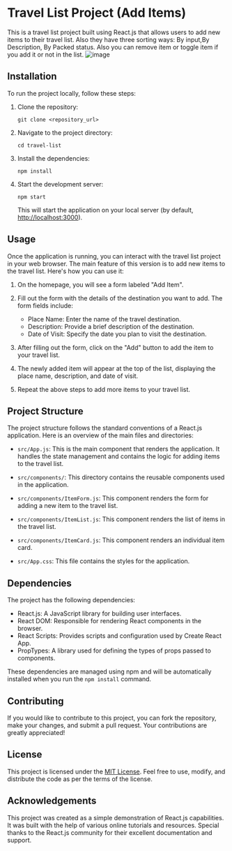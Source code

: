 # Travel List Project (Add Items)

This is a travel list project built using React.js that allows users to add new items to their travel list. Also they have three sorting ways: By input,By Description, By Packed status. Also you can remove item or toggle item if you add it or not in the list.
![image](https://github.com/Ahmed-Elgendy25/travel-list/assets/108876019/8a8d729d-dd81-4ce2-aa7a-ca1587bac053)


## Installation

To run the project locally, follow these steps:

1. Clone the repository:
   ```
   git clone <repository_url>
   ```

2. Navigate to the project directory:
   ```
   cd travel-list
   ```

3. Install the dependencies:
   ```
   npm install
   ```

4. Start the development server:
   ```
   npm start
   ```

   This will start the application on your local server (by default, [http://localhost:3000](http://localhost:3000)).

## Usage

Once the application is running, you can interact with the travel list project in your web browser. The main feature of this version is to add new items to the travel list. Here's how you can use it:

1. On the homepage, you will see a form labeled "Add Item".

2. Fill out the form with the details of the destination you want to add. The form fields include:
   - Place Name: Enter the name of the travel destination.
   - Description: Provide a brief description of the destination.
   - Date of Visit: Specify the date you plan to visit the destination.

3. After filling out the form, click on the "Add" button to add the item to your travel list.

4. The newly added item will appear at the top of the list, displaying the place name, description, and date of visit.

5. Repeat the above steps to add more items to your travel list.

## Project Structure

The project structure follows the standard conventions of a React.js application. Here is an overview of the main files and directories:

- `src/App.js`: This is the main component that renders the application. It handles the state management and contains the logic for adding items to the travel list.

- `src/components/`: This directory contains the reusable components used in the application.

- `src/components/ItemForm.js`: This component renders the form for adding a new item to the travel list.

- `src/components/ItemList.js`: This component renders the list of items in the travel list.

- `src/components/ItemCard.js`: This component renders an individual item card.

- `src/App.css`: This file contains the styles for the application.

## Dependencies

The project has the following dependencies:

- React.js: A JavaScript library for building user interfaces.
- React DOM: Responsible for rendering React components in the browser.
- React Scripts: Provides scripts and configuration used by Create React App.
- PropTypes: A library used for defining the types of props passed to components.

These dependencies are managed using npm and will be automatically installed when you run the `npm install` command.

## Contributing

If you would like to contribute to this project, you can fork the repository, make your changes, and submit a pull request. Your contributions are greatly appreciated!

## License

This project is licensed under the [MIT License](LICENSE). Feel free to use, modify, and distribute the code as per the terms of the license.

## Acknowledgements

This project was created as a simple demonstration of React.js capabilities. It was built with the help of various online tutorials and resources. Special thanks to the React.js community for their excellent documentation and support.
